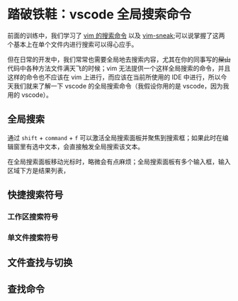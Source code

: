 # 踏破铁鞋：vscode 全局搜索命令

前面的训练中，我们学习了 [vim 的搜索命令](../vim/day-8.md) 以及 [vim-sneak](../vim/day-9.md/#插件vim-sneak);可以说掌握了这两个基本上在单个文件内进行搜索可以得心应手。

但在日常的开发中，我们常常也需要全局地去搜索内容，尤其在你的同事写的~~屎山~~代码中各种方法文件满天飞的时候；vim 无法提供一个这样全局搜索的命令，并且这样的命令也不应该在 vim 上进行，而应该在当前所使用的 IDE 中进行，所以今天我们就来了解一下 vscode 的全局搜索命令（我假设你用的是 vscode，因为我用的 vscode）。

## 全局搜索

通过 `shift` + `command` + `f` 可以激活全局搜索面板并聚焦到搜索框；如果此时在编辑窗里有选中文本，会直接触发全局搜索该文本。

在全局搜索面板移动光标时，略微会有点麻烦；全局搜索面板有多个输入框，输入区域下方是结果列表，

## 快捷搜索符号

### 工作区搜索符号

### 单文件搜索符号

## 文件查找与切换

## 查找命令